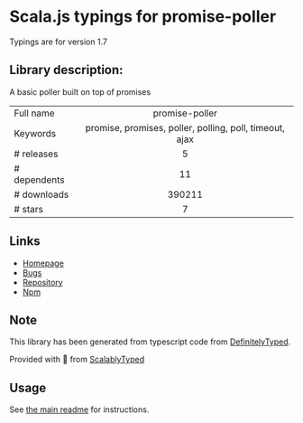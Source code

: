 
# Scala.js typings for promise-poller

Typings are for version 1.7

## Library description:
A basic poller built on top of promises

|                    |                 |
| ------------------ | :-------------: |
| Full name          | promise-poller |
| Keywords           | promise, promises, poller, polling, poll, timeout, ajax |
| # releases         | 5 |
| # dependents       | 11 |
| # downloads        | 390211 |
| # stars            | 7 |

## Links
- [Homepage](https://github.com/joeattardi/promise-poller)
- [Bugs](https://github.com/joeattardi/promise-poller/issues)
- [Repository](https://github.com/joeattardi/promise-poller)
- [Npm](https://www.npmjs.com/package/promise-poller)
    


## Note
This library has been generated from typescript code from [DefinitelyTyped](https://definitelytyped.org).

Provided with :purple_heart: from [ScalablyTyped](https://github.com/oyvindberg/ScalablyTyped)

## Usage
See [the main readme](../../readme.md) for instructions.


